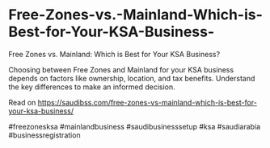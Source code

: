 # Free-Zones-vs.-Mainland-Which-is-Best-for-Your-KSA-Business-
Free Zones vs. Mainland: Which is Best for Your KSA Business?

Choosing between Free Zones and Mainland for your KSA business depends on factors like ownership, location, and tax benefits. Understand the key differences to make an informed decision.

Read on https://saudibss.com/free-zones-vs-mainland-which-is-best-for-your-ksa-business/

#freezonesksa #mainlandbusiness #saudibusinesssetup #ksa #saudiarabia #businessregistration
